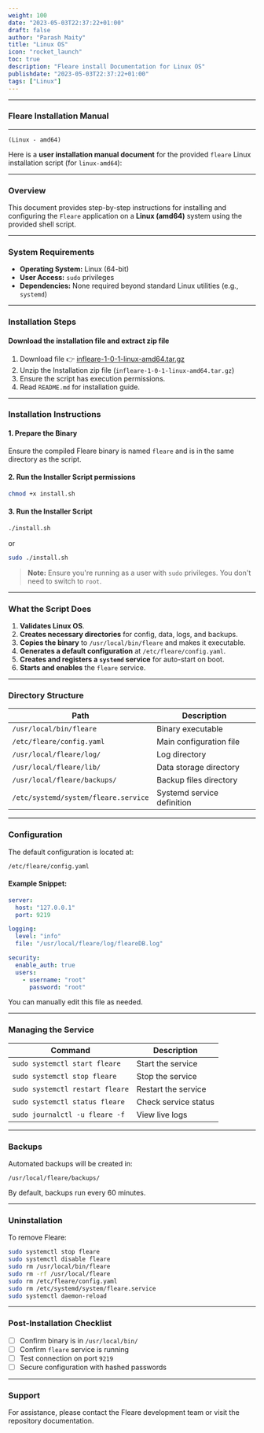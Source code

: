 ```yaml
---
weight: 100
date: "2023-05-03T22:37:22+01:00"
draft: false
author: "Parash Maity"
title: "Linux OS"
icon: "rocket_launch"
toc: true
description: "Fleare install Documentation for Linux OS"
publishdate: "2023-05-03T22:37:22+01:00"
tags: ["Linux"]
---
```


---
### Fleare Installation Manual 
---

`(Linux - amd64)`

Here is a **user installation manual document** for the provided `fleare` Linux installation script (for `linux-amd64`):

---

### Overview

This document provides step-by-step instructions for installing and configuring the `Fleare` application on a **Linux (amd64)** system using the provided shell script.

---

### System Requirements

* **Operating System:** Linux (64-bit)
* **User Access:** `sudo` privileges
* **Dependencies:** None required beyond standard Linux utilities (e.g., `systemd`)

---

### Installation Steps

#### Download the installation file and extract zip file

 1. Download file 👉 [infleare-1-0-1-linux-amd64.tar.gz](https://www.bakemyweb.com/files/public/32/15/67b778664b7fb7001ed53215/d/8f/85/67ceaaf7015b80001e818f85?name=infleare-1-0-1-linux-amd64.tar.gz&mimetype=application/x-gzip&cd=attachment)
 2. Unzip the Installation zip file (`infleare-1-0-1-linux-amd64.tar.gz`)
 3. Ensure the script has execution permissions.
 4. Read `README.md` for installation guide.

---

### Installation Instructions

#### 1. **Prepare the Binary**

Ensure the compiled Fleare binary is named `fleare` and is in the same directory as the script.

#### 2. **Run the Installer Script permissions**

```bash 
chmod +x install.sh
```

#### 3. **Run the Installer Script**
```bash 
./install.sh
```

or

```bash 
sudo ./install.sh
```

> **Note:** Ensure you're running as a user with `sudo` privileges. You don't need to switch to `root`.

---

### What the Script Does

1. **Validates Linux OS**.
2. **Creates necessary directories** for config, data, logs, and backups.
3. **Copies the binary** to `/usr/local/bin/fleare` and makes it executable.
4. **Generates a default configuration** at `/etc/fleare/config.yaml`.
5. **Creates and registers a `systemd` service** for auto-start on boot.
6. **Starts and enables** the `fleare` service.

---

### Directory Structure

| Path                                 | Description                |
| ------------------------------------ | -------------------------- |
| `/usr/local/bin/fleare`              | Binary executable          |
| `/etc/fleare/config.yaml`            | Main configuration file    |
| `/usr/local/fleare/log/`             | Log directory              |
| `/usr/local/fleare/lib/`             | Data storage directory     |
| `/usr/local/fleare/backups/`         | Backup files directory     |
| `/etc/systemd/system/fleare.service` | Systemd service definition |

---


### Configuration

The default configuration is located at:

```
/etc/fleare/config.yaml
```

#### Example Snippet:

```yaml
server:
  host: "127.0.0.1"
  port: 9219

logging:
  level: "info"
  file: "/usr/local/fleare/log/fleareDB.log"

security:
  enable_auth: true
  users:
    - username: "root"
      password: "root"
```

You can manually edit this file as needed.

---

### Managing the Service

| Command                         | Description          |
| ------------------------------- | -------------------- |
| `sudo systemctl start fleare`   | Start the service    |
| `sudo systemctl stop fleare`    | Stop the service     |
| `sudo systemctl restart fleare` | Restart the service  |
| `sudo systemctl status fleare`  | Check service status |
| `sudo journalctl -u fleare -f`  | View live logs       |

---

### Backups

Automated backups will be created in:

```
/usr/local/fleare/backups/
```

By default, backups run every 60 minutes.

---

### Uninstallation

To remove Fleare:

```bash 
sudo systemctl stop fleare
sudo systemctl disable fleare
sudo rm /usr/local/bin/fleare
sudo rm -rf /usr/local/fleare
sudo rm /etc/fleare/config.yaml
sudo rm /etc/systemd/system/fleare.service
sudo systemctl daemon-reload
```

---

### Post-Installation Checklist

* [ ] Confirm binary is in `/usr/local/bin/`
* [ ] Confirm `fleare` service is running
* [ ] Test connection on port `9219`
* [ ] Secure configuration with hashed passwords

---

### Support

For assistance, please contact the Fleare development team or visit the repository documentation.
